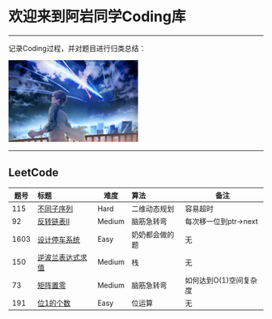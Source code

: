 # 欢迎来到阿岩同学Coding库

------

记录Coding过程，并对题目进行归类总结：

<img src="paper.png" alt="paper" style="zoom:25%;" />



------

## LeetCode

| 题号 | 标题                                                         | 难度   | 算法           | 备注                   |
| ---- | :----------------------------------------------------------- | ------ | :------------- | ---------------------- |
| 115  | [不同子序列](https://leetcode-cn.com/problems/distinct-subsequences/) | Hard   | 二维动态规划   | 容易超时               |
| 92   | [反转链表Ⅱ](https://leetcode-cn.com/problems/reverse-linked-list-ii/) | Medium | 脑筋急转弯     | 每次移一位到ptr->next  |
| 1603 | [设计停车系统](https://leetcode-cn.com/problems/design-parking-system/) | Easy   | 奶奶都会做的题 | 无                     |
| 150  | [逆波兰表达式求值](https://leetcode-cn.com/problems/evaluate-reverse-polish-notation/) | Medium | 栈             | 无                     |
| 73   | [矩阵置零](https://leetcode-cn.com/problems/set-matrix-zeroes/) | Medium | 脑筋急转弯     | 如何达到O(1)空间复杂度 |
| 191  | [位1的个数](https://leetcode-cn.com/problems/number-of-1-bits/) | Easy   | 位运算         | 无                     |

